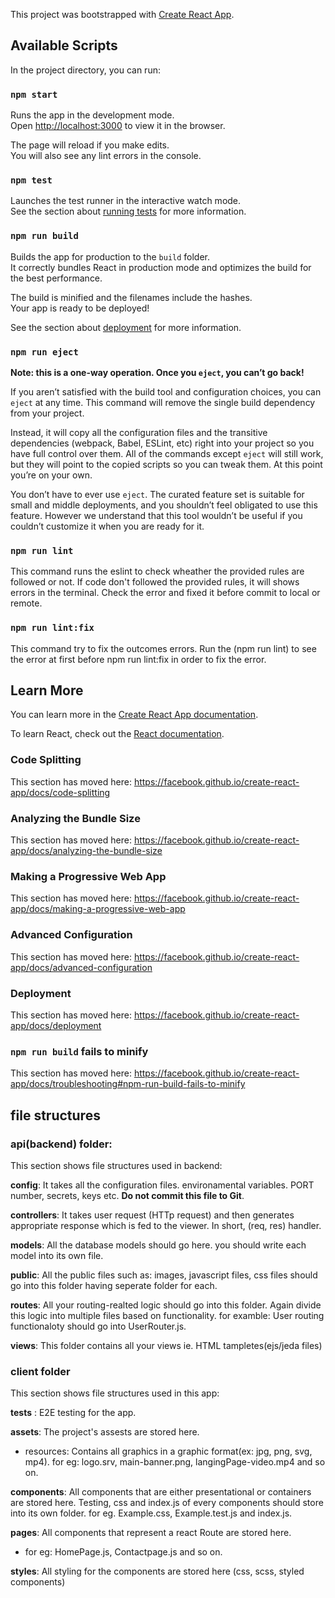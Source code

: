 This project was bootstrapped with [Create React App](https://github.com/facebook/create-react-app).

## Available Scripts

In the project directory, you can run:

### `npm start`

Runs the app in the development mode.<br />
Open [http://localhost:3000](http://localhost:3000) to view it in the browser.

The page will reload if you make edits.<br />
You will also see any lint errors in the console.

### `npm test`

Launches the test runner in the interactive watch mode.<br />
See the section about [running tests](https://facebook.github.io/create-react-app/docs/running-tests) for more information.

### `npm run build`

Builds the app for production to the `build` folder.<br />
It correctly bundles React in production mode and optimizes the build for the best performance.

The build is minified and the filenames include the hashes.<br />
Your app is ready to be deployed!

See the section about [deployment](https://facebook.github.io/create-react-app/docs/deployment) for more information.

### `npm run eject`

**Note: this is a one-way operation. Once you `eject`, you can’t go back!**

If you aren’t satisfied with the build tool and configuration choices, you can `eject` at any time. This command will remove the single build dependency from your project.

Instead, it will copy all the configuration files and the transitive dependencies (webpack, Babel, ESLint, etc) right into your project so you have full control over them. All of the commands except `eject` will still work, but they will point to the copied scripts so you can tweak them. At this point you’re on your own.

You don’t have to ever use `eject`. The curated feature set is suitable for small and middle deployments, and you shouldn’t feel obligated to use this feature. However we understand that this tool wouldn’t be useful if you couldn’t customize it when you are ready for it.

### `npm run lint`

This command runs the eslint to check wheather the provided rules are followed or not. If code don't followed the provided rules, it will shows errors in the terminal. Check the error and fixed it before commit to local or remote.

### `npm run lint:fix`

This command try to fix the outcomes errors. Run the (npm run lint) to see the error at first before npm run lint:fix in order to fix the error.

## Learn More

You can learn more in the [Create React App documentation](https://facebook.github.io/create-react-app/docs/getting-started).

To learn React, check out the [React documentation](https://reactjs.org/).

### Code Splitting

This section has moved here: https://facebook.github.io/create-react-app/docs/code-splitting

### Analyzing the Bundle Size

This section has moved here: https://facebook.github.io/create-react-app/docs/analyzing-the-bundle-size

### Making a Progressive Web App

This section has moved here: https://facebook.github.io/create-react-app/docs/making-a-progressive-web-app

### Advanced Configuration

This section has moved here: https://facebook.github.io/create-react-app/docs/advanced-configuration

### Deployment

This section has moved here: https://facebook.github.io/create-react-app/docs/deployment

### `npm run build` fails to minify

This section has moved here: https://facebook.github.io/create-react-app/docs/troubleshooting#npm-run-build-fails-to-minify

## file structures

### api(backend) folder:

This section shows file structures used in backend:

**config**: It takes all the configuration files. environamental variables. PORT number, secrets, keys etc. **Do not commit this file to Git**.

**controllers**: It takes user request (HTTp request) and then generates appropriate response which is fed to the viewer. In short, (req, res) handler.

**models**: All the database models should go here. you should write each model into its own file.

**public**: All the public files such as: images, javascript files, css files should go into this folder having seperate folder for each.

**routes**: All your routing-realted logic should go into this folder. Again divide this logic into multiple files based on functionality. for examble: User routing functionaloty should go into UserRouter.js.

**views**: This folder contains all your views ie. HTML tampletes(ejs/jeda files)

### client folder

This section shows file structures used in this app:

**tests** : E2E testing for the app.

**assets**: The project's assests are stored here.

- resources: Contains all graphics in a graphic format(ex: jpg, png, svg, mp4). for eg: logo.srv, main-banner.png, langingPage-video.mp4 and so on.

**components**: All components that are either presentational or containers are stored here. Testing, css and index.js of every components should store into its own folder. for eg. Example.css, Example.test.js and index.js.

**pages**: All components that represent a react Route are stored here.

- for eg: HomePage.js, Contactpage.js and so on.

**styles**: All styling for the components are stored here (css, scss, styled components)

